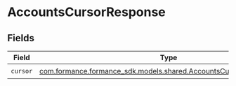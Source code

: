 # AccountsCursorResponse


## Fields

| Field                                                                                                                       | Type                                                                                                                        | Required                                                                                                                    | Description                                                                                                                 |
| --------------------------------------------------------------------------------------------------------------------------- | --------------------------------------------------------------------------------------------------------------------------- | --------------------------------------------------------------------------------------------------------------------------- | --------------------------------------------------------------------------------------------------------------------------- |
| `cursor`                                                                                                                    | [com.formance.formance_sdk.models.shared.AccountsCursorResponseCursor](../../models/shared/AccountsCursorResponseCursor.md) | :heavy_check_mark:                                                                                                          | N/A                                                                                                                         |